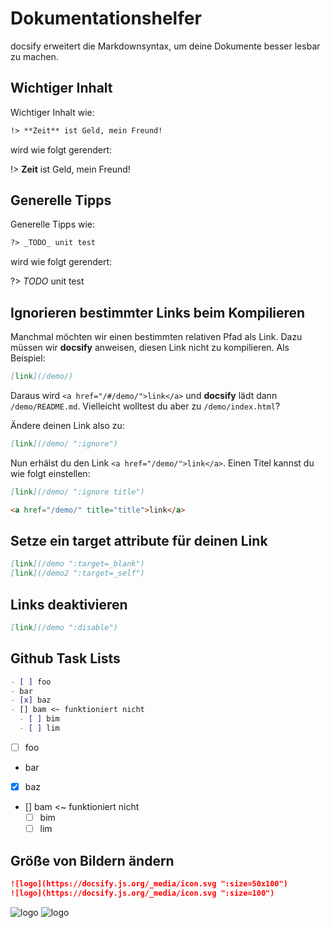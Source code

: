 # Dokumentationshelfer

docsify erweitert die Markdownsyntax, um deine Dokumente besser lesbar zu machen.

## Wichtiger Inhalt

Wichtiger Inhalt wie:

```markdown
!> **Zeit** ist Geld, mein Freund!
```

wird wie folgt gerendert:

!> **Zeit** ist Geld, mein Freund!

## Generelle Tipps

Generelle Tipps wie:

```markdown
?> _TODO_ unit test
```

wird wie folgt gerendert:

?> _TODO_ unit test

## Ignorieren bestimmter Links beim Kompilieren

Manchmal möchten wir einen bestimmten relativen Pfad als Link. Dazu müssen wir **docsify** anweisen, diesen Link nicht zu kompilieren.
Als Beispiel:

```md
[link](/demo/)
```

Daraus wird `<a href="/#/demo/">link</a>` und **docsify** lädt dann `/demo/README.md`. Vielleicht wolltest du aber zu `/demo/index.html`?

Ändere deinen Link also zu:

```md
[link](/demo/ ":ignore")
```

Nun erhälst du den Link `<a href="/demo/">link</a>`. Einen Titel kannst du wie folgt einstellen:

```md
[link](/demo/ ":ignore title")

<a href="/demo/" title="title">link</a>
```

## Setze ein target attribute für deinen Link

```md
[link](/demo ":target=_blank")
[link](/demo2 ":target=_self")
```

## Links deaktivieren

```md
[link](/demo ":disable")
```

## Github Task Lists

```md
- [ ] foo
- bar
- [x] baz
- [] bam <~ funktioniert nicht
  - [ ] bim
  - [ ] lim
```

- [ ] foo
- bar
- [x] baz
- [] bam <~ funktioniert nicht
  - [ ] bim
  - [ ] lim

## Größe von Bildern ändern

```md
![logo](https://docsify.js.org/_media/icon.svg ":size=50x100")
![logo](https://docsify.js.org/_media/icon.svg ":size=100")
```

![logo](https://docsify.js.org/_media/icon.svg ":size=50x100")
![logo](https://docsify.js.org/_media/icon.svg ":size=100")
